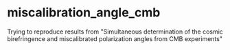 # miscalibration_angle_cmb
Trying to reproduce results from "Simultaneous determination of the cosmic birefringence and miscalibrated polarization angles from CMB experiments"
